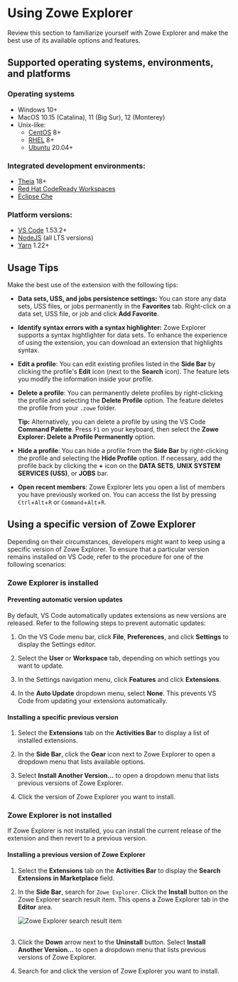# Using Zowe Explorer

Review this section to familiarize yourself with Zowe Explorer and make the best use of its available options and features.

## Supported operating systems, environments, and platforms

### Operating systems

- Windows 10+
- MacOS 10.15 (Catalina), 11 (Big Sur), 12 (Monterey)
- Unix-like:
   - [CentOS](https://www.centos.org/) 8+
   - [RHEL](https://www.redhat.com/en/technologies/linux-platforms/enterprise-linux) 8+
   - [Ubuntu](https://ubuntu.com/) 20.04+

### Integrated development environments:

- [Theia](https://theia-ide.org/) 18+
- [Red Hat CodeReady Workspaces](https://www.redhat.com/en/technologies/jboss-middleware/codeready-workspaces)
- [Eclipse Che](https://www.eclipse.org/che/)

### Platform versions:

- [VS Code](https://code.visualstudio.com/) 1.53.2+
- [NodeJS](https://nodejs.org/en/) (all LTS versions)
- [Yarn](https://yarnpkg.com/) 1.22+

## Usage Tips

Make the best use of the extension with the following tips:

- **Data sets, USS, and jobs persistence settings:** You can store any data sets, USS files, or jobs permanently in the **Favorites** tab. Right-click on a data set, USS file, or job and click **Add Favorite**.

- **Identify syntax errors with a syntax highlighter:** Zowe Explorer supports a syntax hightlighter for data sets. To enhance the experience of using the extension, you can download an extension that highlights syntax.

- **Edit a profile**: You can edit existing profiles listed in the **Side Bar** by clicking the profile's **Edit** icon (next to the **Search** icon). The feature lets you modify the information inside your profile.

- **Delete a profile**: You can permanently delete profiles by right-clicking the profile and selecting the **Delete Profile** option. The feature deletes the profile from your `.zowe` folder. 

   **Tip:** Alternatively, you can delete a profile by using the VS Code **Command Palette**. Press `F1` on your keyboard, then select the **Zowe Explorer: Delete a Profile Permanently** option.

- **Hide a profile**: You can hide a profile from the **Side Bar** by right-clicking the profile and selecting the **Hide Profile** option. If necessary, add the profile back by clicking the **+** icon on the **DATA SETS**, **UNIX SYSTEM SERVICES (USS)**, or **JOBS** bar.

- **Open recent members**: Zowe Explorer lets you open a list of members you have previously worked on. You can access the list by pressing `Ctrl`+`Alt`+`R` or `Command`+`Alt`+`R`.

## Using a specific version of Zowe Explorer

Depending on their circumstances, developers might want to keep using a specific version of Zowe Explorer. To ensure that a particular version remains installed on VS Code, refer to the procedure for one of the following scenarios:

### Zowe Explorer is installed

#### **Preventing automatic version updates**

By default, VS Code automatically updates extensions as new versions are released. Refer to the following steps to prevent automatic updates:

1. On the VS Code menu bar, click **File**, **Preferences**, and click **Settings** to display the Settings editor.

2. Select the **User** or **Workspace** tab, depending on which settings you want to update.
3. In the Settings navigation menu, click **Features** and click **Extensions**.
4. In the **Auto Update** dropdown menu, select **None**. This prevents VS Code from updating your extensions automatically.

#### **Installing a specific previous version**

1. Select the **Extensions** tab on the **Activities Bar** to display a list of installed extensions.

2. In the **Side Bar**, click the **Gear** icon next to Zowe Explorer to open a dropdown menu that lists available options.
3. Select **Install Another Version…** to open a dropdown menu that lists previous versions of Zowe Explorer.
4. Click the version of Zowe Explorer you want to install.

### Zowe Explorer is not installed

If Zowe Explorer is not installed, you can install the current release of the extension and then revert to a previous version.

#### **Installing a previous version of Zowe Explorer**

1. Select the **Extensions** tab on the **Activities Bar** to display the **Search Extensions in Marketplace** field.
2. In the **Side Bar**, search for `Zowe Explorer`. Click the **Install** button on the Zowe Explorer search result item. This opens a Zowe Explorer tab in the **Editor** area.

   ![Zowe Explorer search result item](pathname:///v2.4.x/images/ze/ZE-zowe-explorer-result-item.jpg "Zowe Explorer search result item")
<br /><br />


3. Click the **Down** arrow next to the **Uninstall** button. Select **Install Another Version…** to open a dropdown menu that lists previous versions of Zowe Explorer.
4. Search for and click the version of Zowe Explorer you want to install.

